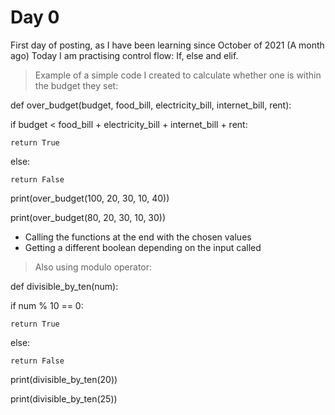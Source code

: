 # Day 0

First day of posting, as I have been learning since October of 2021 (A month ago)
Today I am practising control flow: 
If, else and elif.
>Example of a simple code I created to calculate whether one is within the budget they set:

def over_budget(budget, food_bill, electricity_bill, internet_bill, rent):
  
    
  
  if budget < food_bill + electricity_bill + internet_bill + rent: 
   
    return True 
  
  else: 
       
    return False

print(over_budget(100, 20, 30, 10, 40))

print(over_budget(80, 20, 30, 10, 30))

 - Calling the functions at the end with the chosen values
 - Getting a different boolean depending on the input called
 

>Also using modulo operator:

def divisible_by_ten(num):
  
  if num % 10 == 0:

    return True 
  else:

    return False


print(divisible_by_ten(20))

print(divisible_by_ten(25))

